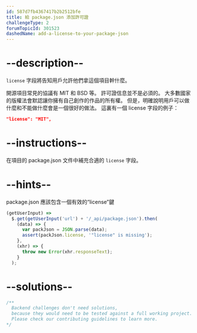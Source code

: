 ```yaml
---
id: 587d7fb4367417b2b2512bfe
title: 給 package.json 添加許可證
challengeType: 2
forumTopicId: 301523
dashedName: add-a-license-to-your-package-json
---
```


# --description--

`license` 字段將告知用戶允許他們拿這個項目幹什麼。

開源項目常見的協議有 MIT 和 BSD 等。 許可證信息並不是必須的。 大多數國家的版權法會默認讓你擁有自己創作的作品的所有權。 但是，明確說明用戶可以做什麼和不能做什麼會是一個很好的做法。 這裏有一個 license 字段的例子：

```json
"license": "MIT",
```

# --instructions--

在項目的 package.json 文件中補充合適的 `license` 字段。

# --hints--

package.json 應該包含一個有效的“license”鍵

```js
(getUserInput) =>
  $.get(getUserInput('url') + '/_api/package.json').then(
    (data) => {
      var packJson = JSON.parse(data);
      assert(packJson.license, '"license" is missing');
    },
    (xhr) => {
      throw new Error(xhr.responseText);
    }
  );
```

# --solutions--

```js
/**
  Backend challenges don't need solutions, 
  because they would need to be tested against a full working project. 
  Please check our contributing guidelines to learn more.
*/
```
